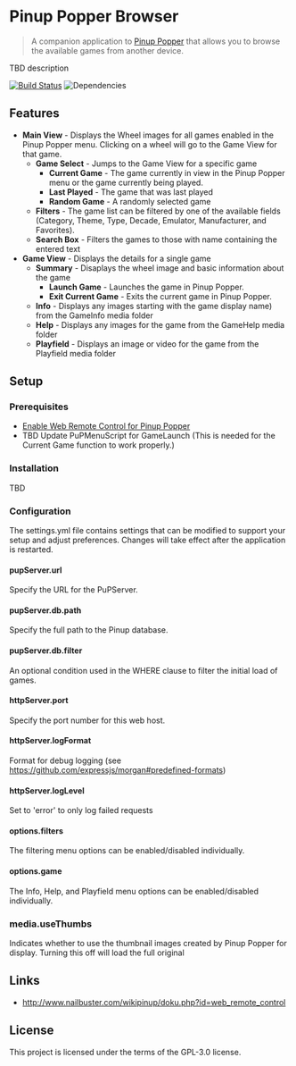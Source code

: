 # Pinup Popper Browser

> A companion application to [Pinup Popper](http://www.nailbuster.com/wikipinup/) that allows you to browse the available games from another device.

TBD description

[![Build Status](https://travis-ci.org/doogie2301/pinup-popper-browser.svg?branch=master)](https://travis-ci.org/doogie2301/pinup-popper-browser)
![Dependencies](https://david-dm.org/doogie2301/pinup-popper-browser.svg)

## Features

- **Main View** - Displays the Wheel images for all games enabled in the Pinup Popper menu. Clicking on a wheel will go to the Game View for that game.
  - **Game Select** - Jumps to the Game View for a specific game
    - **Current Game** - The game currently in view in the Pinup Popper menu or the game currently being played.
    - **Last Played** - The game that was last played
    - **Random Game** - A randomly selected game
  - **Filters** - The game list can be filtered by one of the available fields (Category, Theme, Type, Decade, Emulator, Manufacturer, and Favorites).
  - **Search Box** - Filters the games to those with name containing the entered text
- **Game View** - Displays the details for a single game
  - **Summary** - Disaplays the wheel image and basic information about the game
    - **Launch Game** - Launches the game in Pinup Popper.
    - **Exit Current Game** - Exits the current game in Pinup Popper.
  - **Info** - Displays any images starting with the game display name) from the GameInfo media folder
  - **Help** - Displays any images for the game from the GameHelp media folder
  - **Playfield** - Displays an image or video for the game from the Playfield media folder

## Setup

### Prerequisites

- [Enable Web Remote Control for Pinup Popper](http://www.nailbuster.com/wikipinup/doku.php?id=web_remote_control)
- TBD Update PuPMenuScript for GameLaunch (This is needed for the Current Game function to work properly.)

### Installation

TBD

### Configuration

The settings.yml file contains settings that can be modified to support your setup and adjust preferences. Changes will take effect after the application is restarted.

#### pupServer.url

Specify the URL for the PuPServer.

#### pupServer.db.path

Specify the full path to the Pinup database.

#### pupServer.db.filter

An optional condition used in the WHERE clause to filter the initial load of games.

#### httpServer.port

Specify the port number for this web host.

#### httpServer.logFormat

Format for debug logging (see https://github.com/expressjs/morgan#predefined-formats)

#### httpServer.logLevel

Set to 'error' to only log failed requests

#### options.filters

The filtering menu options can be enabled/disabled individually.

#### options.game

The Info, Help, and Playfield menu options can be enabled/disabled individually.

### media.useThumbs

Indicates whether to use the thumbnail images created by Pinup Popper for display. Turning this off will load the full original

## Links

- http://www.nailbuster.com/wikipinup/doku.php?id=web_remote_control

## License

This project is licensed under the terms of the GPL-3.0 license.
